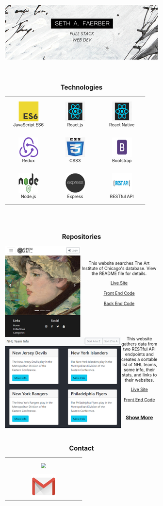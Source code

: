 <img align= "center" src="./grismund-banner.JPG"/>

</br></br></br>

<h2  style="margin-top:12px" align= "center">
    Technologies
</h2>
<table align= "center">
    <tr>
        <td align="center"  width="140" height="112.43">
            <img src="./es6.png" width="65" height="65" alt="JavaScript ES6" />
            <br>JavaScript ES6
        </td>
        <td align="center"  width="140" height="112.43">
            <img src="./react.png" width="65" height="65" alt="React.js" />
            <br>React.js
        </td>
        <td align="center"  width="140" height="112.43">
            <img src="./react.png" width="65" height="65" alt="React Native" />
            <br>React Native
        </td>
    </tr>
    <tr>
        <td align="center"  width="140" height="112.43">
            <img src="./redux.png" width="65" height="65" alt="React Redux" />
            <br>Redux
        </td>
        <td align="center"  width="140" height="112.43">
            <img src="./css.png" width="65" height="65" alt="CSS3" />
            <br>CSS3
        </td>
        <td align="center"  width="140" height="112.43">
            <img src="./bootstrap.png" width="65" height="65" alt="Bootstrap" />
            <br>Bootstrap
        </td>
    </tr>
    <tr>
        <td align="center"  width="140" height="112.43">
            <img src="./node.png" width="65" height="65" alt="Node.js" />
            <br>Node.js
        </td>
        <td align="center"  width="140" height="112.43">
            <img src="./express.png" width="65" height="65" alt="Express.js" />
            <br>Express
        </td>
        <td align="center"  width="140" height="112.43">
            <img src="./rest.png" width="65" height="65" alt="RESTful API" />
            <br>RESTful API
        </td>
    </tr>
</table>

</br>
</br>
</br>

<h2 align="center">Repositories</h2>

<div width="100%" align="center">
    <img align="left"height="300px" src="project-open-art.PNG"/>
    </br>
    </br>
    <p>This website searches The Art Institute of Chicago's database. View the README file for details.</p>
    <a
        align="center" 
        href="https://open-art.netlify.app/" 
        title="Open Art: Front End"
        target="_blank" rel="noopener noreferrer"
        >Live Site
    </a>
        </br>
        </br>
    <a
        align="center" 
        href="https://github.com/Grismund/openart-front-react" 
        title="Open Art: Front End"
        target="_blank" rel="noopener noreferrer"
        >Front End Code
    </a>
        </br>
        </br>
    <a
        align="center" 
        href="https://github.com/Grismund/openart-back-node" 
        title="Open Art: Front End"
        target="_blank" rel="noopener noreferrer"
        >Back End Code
    </a>
</div>

<div  width="100%" align="center">
    </br>
    </br>
    </br>
</div>


<div width="100%" align="center">
    <img align="left"height="300px" src="project-nhl.PNG"/>
    </br>
    </br>
    <p>This website gathers data from two RESTful API endpoints and creates a sortable list of NHL teams, some info, their stats, and links to their websites.</p>
    <a
        align="center" 
        href="https://nhl-team-info.netlify.app/" 
        title="NHL Team Info: Live Site"
        target="_blank" rel="noopener noreferrer"
        >Live Site
    </a>
        </br>
        </br>
    <a
        align="center" 
        href="https://github.com/Grismund/NHL-Team-Data" 
        title="NHL Team Info: Front End Code"
        target="_blank" rel="noopener noreferrer"
        >Front End Code
    </a>
        </br>
        </br>
</div>


<h3 align="center" marginTop="40px">
    <a href="https://github.com/Grismund?tab=repositories" title="Show Repositories" target="_blank" rel="noopener noreferrer">Show More</a>
</h3>

</br>
</br>
</br>

<h2  style="margin-top:12px" align= "center">
    Contact
</h2>

<table align= "center">
    <td align="center"  width="240" height="112.43">
        </br>
        <a href="https://www.linkedin.com/in/seth-faerber/" target="_blank" rel="noopener noreferrer"><img src="https://cdn2.iconfinder.com/data/icons/social-media-2285/512/1_Linkedin_unofficial_colored_svg-128.png" width="80">
        </br>
        </br>
        <a href="mailto:sethfaerber@yahoo.com" target="_blank" rel="noopener noreferrer"><img src="./gmail.png" width="80"></a>
    </td>
</table>

